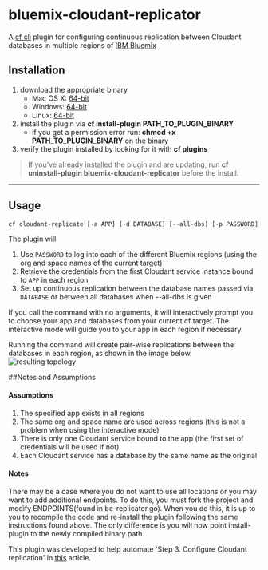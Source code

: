 # bluemix-cloudant-replicator
A [cf cli](https://github.com/cloudfoundry/cli) plugin for configuring continuous replication between Cloudant databases in multiple regions of [IBM Bluemix](http://bluemix.net)

## Installation
1. download the appropriate binary
	* Mac OS X: [64-bit](https://github.com/ibmjstart/bluemix-cloudant-replicator/releases/download/0.1.0/bc-replicator_0.1.0_osx.zip)
	* Windows:  [64-bit](https://github.com/ibmjstart/bluemix-cloudant-replicator/releases/download/0.1.0/bc-replicator_0.1.0_win64.zip)
	* Linux:    [64-bit](https://github.com/ibmjstart/bluemix-cloudant-replicator/releases/download/0.1.0/bc-replicator_0.1.0_linux.zip)
2. install the plugin via **cf install-plugin PATH_TO_PLUGIN_BINARY** 
	* if you get a permission error run: **chmod +x PATH_TO_PLUGIN_BINARY** on the binary
3. verify the plugin installed by looking for it with **cf plugins** 

> If you've already installed the plugin and are updating, run **cf uninstall-plugin bluemix-cloudant-replicator** before the install.

***


## Usage

```
cf cloudant-replicate [-a APP] [-d DATABASE] [--all-dbs] [-p PASSWORD]
```
The plugin will

1. Use `PASSWORD` to log into each of the different Bluemix regions (using the org and space names of the current target)
2. Retrieve the credentials from the first Cloudant service instance bound to `APP` in each region
3. Set up continuous replication between the database names passed via `DATABASE` or between all databases when --all-dbs is given 

If you call the command with no arguments, it will interactively prompt you to choose your app and databases from your current cf target. The interactive mode will guide you to your app in each region if necessary.

Running the command will create pair-wise replications between the databases in each region, as shown in the image below.
![resulting topology](https://github.com/ibmjstart/bluemix-cloudant-replicator/blob/master/README_images/bluemix-cloudant-replicator_diagram_2.png)

##Notes and Assumptions

#### Assumptions

1. The specified app exists in all regions
2. The same org and space name are used across regions (this is not a problem when using the interactive mode)
3. There is only one Cloudant service bound to the app (the first set of credentials will be used if not)
4. Each Cloudant service has a database by the same name as the original

#### Notes

There may be a case where you do not want to use all locations or you may want to add additional endpoints. To do this, you must fork the project and modify ENDPOINTS(found in bc-replicator.go). When you do this, it is up to you to recompile the code and re-install the plugin following the same instructions found above.  The only difference is you will now point install-plugin to the newly compiled binary path.

This plugin was developed to help automate 'Step 3. Configure Cloudant replication' in [this](http://www.ibm.com/developerworks/cloud/library/cl-multi-region-bluemix-apps-with-cloudant-and-dyn-trs/index.html#cmt_4) article.
